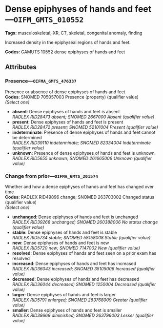 # Dense epiphyses of hands and feet—`OIFM_GMTS_010552`

**Tags:** musculoskeletal, XR, CT, skeletal, congenital anomaly, finding

Increased density in the epiphyseal regions of hands and feet.

**Codes:** GAMUTS 10552 dense epiphyses of hands and feet

## Attributes

### Presence—`OIFMA_GMTS_476337`

Presence or absence of dense epiphyses of hands and feet  
**Codes**: SNOMED 705057003 Presence (property) (qualifier value)  
*(Select one)*

- **absent**: Dense epiphyses of hands and feet is absent  
_RADLEX RID28473 absent; SNOMED 2667000 Absent (qualifier value)_
- **present**: Dense epiphyses of hands and feet is present  
_RADLEX RID28472 present; SNOMED 52101004 Present (qualifier value)_
- **indeterminate**: Presence of dense epiphyses of hands and feet cannot be determined  
_RADLEX RID39110 indeterminate; SNOMED 82334004 Indeterminate (qualifier value)_
- **unknown**: Presence of dense epiphyses of hands and feet is unknown  
_RADLEX RID5655 unknown; SNOMED 261665006 Unknown (qualifier value)_

### Change from prior—`OIFMA_GMTS_201574`

Whether and how a dense epiphyses of hands and feet has changed over time  
**Codes**: RADLEX RID49896 change; SNOMED 263703002 Changed status (qualifier value)  
*(Select one)*

- **unchanged**: Dense epiphyses of hands and feet is unchanged  
_RADLEX RID39268 unchanged; SNOMED 260388006 No status change (qualifier value)_
- **stable**: Dense epiphyses of hands and feet is stable  
_RADLEX RID5734 stable; SNOMED 58158008 Stable (qualifier value)_
- **new**: Dense epiphyses of hands and feet is new  
_RADLEX RID5720 new; SNOMED 7147002 New (qualifier value)_
- **resolved**: Dense epiphyses of hands and feet seen on a prior exam has resolved  
- **increased**: Dense epiphyses of hands and feet has increased  
_RADLEX RID36043 increased; SNOMED 35105006 Increased (qualifier value)_
- **decreased**: Dense epiphyses of hands and feet has decreased  
_RADLEX RID36044 decreased; SNOMED 1250004 Decreased (qualifier value)_
- **larger**: Dense epiphyses of hands and feet is larger  
_RADLEX RID5791 enlarged; SNOMED 263768009 Greater (qualifier value)_
- **smaller**: Dense epiphyses of hands and feet is smaller  
_RADLEX RID38669 diminished; SNOMED 263796003 Lesser (qualifier value)_